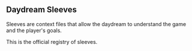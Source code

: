 ## Daydream Sleeves

Sleeves are context files that allow the daydream to understand the game and the player's goals.

This is the official registry of sleeves.
